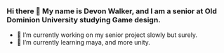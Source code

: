 ### Hi there 👋 My name is Devon Walker, and I am a senior at Old Dominion University studying Game design.

- 🔭 I’m currently working on my senior project slowly but surely.
- 🌱 I’m currently learning maya, and more unity.

